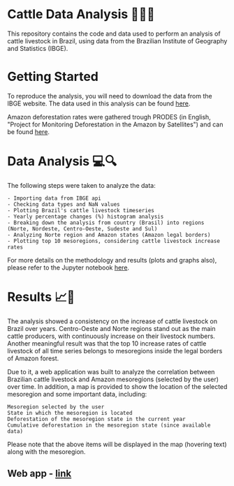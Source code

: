 # Cattle Data Analysis 🐂:brazil:

This repository contains the code and data used to perform an analysis of cattle livestock in Brazil, using data from the Brazilian Institute of Geography and Statistics (IBGE).
# Getting Started

To reproduce the analysis, you will need to download the data from the IBGE website. The data used in this analysis can be found [here](https://servicodados.ibge.gov.br/api/docs/agregados?versao=3).

Amazon deforestation rates were gathered trough PRODES (in English, "Project for Monitoring Deforestation in the Amazon by Satellites") and can be found [here](http://www.obt.inpe.br/OBT/assuntos/programas/amazonia/prodes).
# Data Analysis 💻🔍

The following steps were taken to analyze the data:

    - Importing data from IBGE api
    - Checking data types and NaN values
    - Plotting Brazil's cattle livestock timeseries
    - Yearly percentage changes (%) histogram analysis
    - Breaking down the analysis from country (Brasil) into regions (Norte, Nordeste, Centro-Oeste, Sudeste and Sul)
    - Analyzing Norte region and Amazon states (Amazon legal borders)
    - Plotting top 10 mesoregions, considering cattle livestock increase rates

For more details on the methodology and results (plots and graphs also), please refer to the Jupyter notebook [here](https://github.com/rpacco/cattlebr_data/blob/main/cattlebr_studies.ipynb).

# Results 📈🐂

The analysis showed a consistency on the increase of cattle livestock on Brazil over years. Centro-Oeste and Norte regions stand out as the main cattle producers, with continuously increase on their livestock numbers. Another meaningful result was that the top 10 increase rates of cattle livestock of all time series belongs to mesoregions inside the legal borders of Amazon forest. 

Due to it, a web application was built to analyze the correlation between Brazilian cattle livestock and Amazon mesoregions (selected by the user) over time. In addition, a map is provided to show the location of the selected mesoregion and some important data, including:

    Mesoregion selected by the user
    State in which the mesoregion is located
    Deforestation of the mesoregion state in the current year
    Cumulative deforestation in the mesoregion state (since available data)

Please note that the above items will be displayed in the map (hovering text) along with the mesoregion.

## Web app - [link](https://cattlebr.onrender.com)
